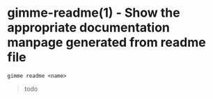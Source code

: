 gimme-readme(1) - Show the appropriate documentation manpage generated from readme file
=======================================================================================

    gimme readme <name>

> todo
